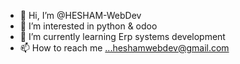 - 👋 Hi, I’m @HESHAM-WebDev
- 👀 I’m interested in python & odoo
- 🌱 I’m currently learning Erp systems development
- 📫 How to reach me ...heshamwebdev@gmail.com

<!---
HESHAM-WebDev/HESHAM-WebDev is a ✨ special ✨ repository because its `README.md` (this file) appears on your GitHub profile.
You can click the Preview link to take a look at your changes.
--->
